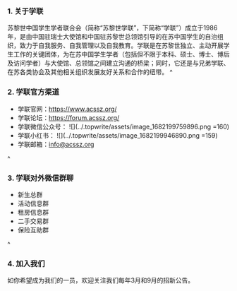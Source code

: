 ### **1. 关于学联**
苏黎世中国学生学者联合会（简称“苏黎世学联”，下简称“学联”）成立于1986年，是由中国驻瑞士大使馆和中国驻苏黎世总领馆引导的在苏中国学生的自治组织，致力于自我服务、自我管理以及自我教育。学联是在苏黎世独立、主动开展学生工作的关键团体，为在苏中国学生学者（包括但不限于本科、硕士、博士、博后及访问学者）与大使馆、总领馆之间建立沟通的桥梁；同时，它还是与兄弟学联、在苏各类协会及其他相关组织发展友好关系和合作的纽带。
^

### **2. 学联官方渠道**

* 学联官网：<https://www.acssz.org/>
* 学联论坛：<https://forum.acssz.org/>
* 学联微信公众号：
  ![](../.topwrite/assets/image_1682199759896.png =160)
* 学联小红书：
  ![](../.topwrite/assets/image_1682199946890.png =159)
* 学联邮箱：<info@acssz.org>

^

### **3. 学联对外微信群聊**

* 新生总群
* 活动信息群
* 租房信息群
* 二手交易群
* 保险互助群

^
### **4. 加入我们**
如你希望成为我们的一员，欢迎关注我们每年3月和9月的招新公告。